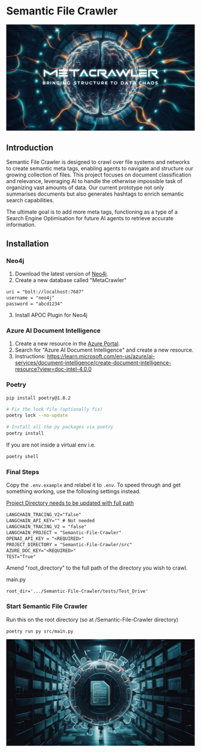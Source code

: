 # Semantic File Crawler
![Semantic FIle Crawler Cover](cover.jpeg)

## Introduction

Semantic File Crawler is designed to crawl over file systems and networks to create semantic meta tags, enabling agents to navigate and structure our growing collection of files. This project focuses on document classification and relevance, leveraging AI to handle the otherwise impossible task of organizing vast amounts of data. Our current prototype not only summarises documents but also generates hashtags to enrich semantic search capabilities. 

The ultimate goal is to add more meta tags, functioning as a type of a Search Engine Optimisation for future AI agents to retrieve accurate information. 




## Installation
### Neo4j
1. Download the latest version of [Neo4j](https://neo4j.com/download/).
2. Create a new database called "MetaCrawler" 
```
uri = "bolt://localhost:7687"
username = "neo4j"
password = "abcd1234"
```
3. Install APOC Plugin for Neo4j
### Azure AI Document Intelligence
1. Create a new resource in the [Azure Portal](https://portal.azure.com/).
2. Search for "Azure AI Document Intelligence" and create a new resource.
3. Instructions: https://learn.microsoft.com/en-us/azure/ai-services/document-intelligence/create-document-intelligence-resource?view=doc-intel-4.0.0

### Poetry 
```angular2html
pip install poetry@1.8.2
```

```bash
# Fix the lock file (optionally fix)
poetry lock --no-update
```
```bash
# Install all the py packages via poetry
poetry install
```
If you are not inside a virtual env i.e.
```bash
poetry shell
```
### Final Steps
Copy the `.env.example` and relabel it to `.env`.
To speed through and get something working, use the following settings instead.

<u>Project Directory needs to be updated with full path</u>
```env
LANGCHAIN_TRACING_V2="false"
LANGCHAIN_API_KEY="" # Not needed 
LANGCHAIN_TRACING_V2 = "false"
LANGCHAIN_PROJECT = "Semantic-File-Crawler"
OPENAI_API_KEY = "<REQUIRED>" 
PROJECT_DIRECTORY = "Semantic-File-Crawler/src"
AZURE_DOC_KEY="<REQUIRED>"
TEST="True"
```
Amend "root_directory" to the full path of the directory you wish to crawl.

main.py
```
root_dir='.../Semantic-File-Crawler/tests/Test_Drive'
```
### Start Semantic File Crawler
Run this on the root directory (so at /Semantic-File-Crawler directory)
```bash
poetry run py src/main.py
```
![Semantic-Meta-Crawler](file.jpeg)